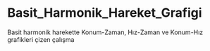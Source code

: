 # Basit_Harmonik_Hareket_Grafigi
Basit harmonik harekette Konum-Zaman, Hız-Zaman ve Konum-Hız grafikleri çizen çalışma
